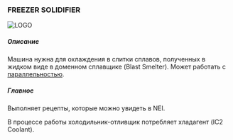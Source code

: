 ### FREEZER SOLIDIFIER

![LOGO](https://raw.githubusercontent.com/GT-IMPACT/impact-front/main/public/media/gregtech/ParFrezSolid.png)

##### Описание

Машина нужна для охлаждения в слитки сплавов, полученных в жидком виде в доменном сплавщике (Blast Smelter). Может работать с [параллельностью](/mechanics#parallelism).

##### Главное

Выполняет рецепты, которые можно увидеть в NEI.

В процессе работы холодильник-отливщик потребляет хладагент (IC2 Coolant).

